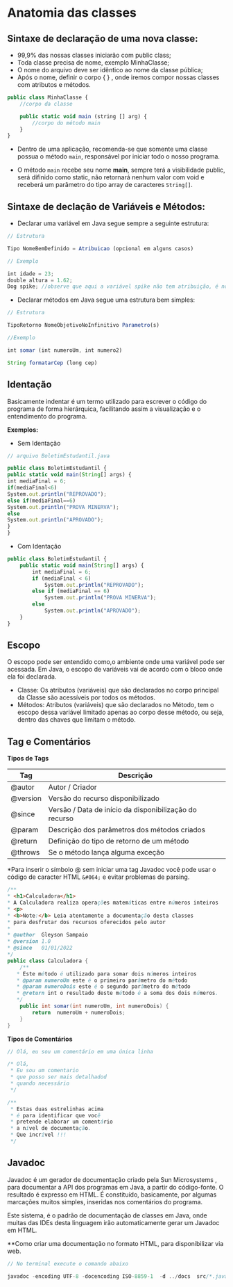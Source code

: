 # Anatomia das classes

## Sintaxe de declaração de uma nova classe:

- 99,9% das nossas classes iniciarão com public class;
- Toda classe precisa de nome, exemplo MinhaClasse;
- O nome do arquivo deve ser idêntico ao nome da classe pública;
- Após o nome, definir o corpo { } , onde iremos compor nossas classes com atributos e métodos.

```javascript
public class MinhaClasse {
    //corpo da classe

    public static void main (string [] arg) {
        //corpo do método main
    }
} 
```
- Dentro de uma aplicação, recomenda-se que somente uma classe possua o método `main`, responsável por iniciar todo o nosso programa.

- O método `main` recebe seu nome **main**, sempre terá a visibilidade public, será difinido como static, não retornará nenhum valor com void e receberá um parâmetro do tipo array de caracteres `String[]`.


## Sintaxe de declação de Variáveis e Métodos:

- Declarar uma variável em Java segue sempre a seguinte estrutura: 
```javascript
// Estrutura

Tipo NomeBemDefinido = Atribuicao (opcional em alguns casos)

// Exemplo

int idade = 23;
double altura = 1.62;
Dog spike; //observe que aqui a variável spike não tem atribuição, é normal
```

- Declarar métodos em Java segue uma estrutura bem simples:
```javascript
// Estrutura

TipoRetorno NomeObjetivoNoInfinitivo Parametro(s)

//Exemplo

int somar (int numeroUm, int numero2)

String formatarCep (long cep)
```

## Identação
Basicamente indentar é um termo utilizado para escrever o código do programa de forma hierárquica, facilitando assim a visualização e o entendimento do programa.

**Exemplos:** 

- Sem Identação
```javascript
// arquivo BoletimEstudantil.java

public class BoletimEstudantil {
public static void main(String[] args) {
int mediaFinal = 6;
if(mediaFinal<6)	
System.out.println("REPROVADO"); 
else if(mediaFinal==6)
System.out.println("PROVA MINERVA"); 
else
System.out.println("APROVADO"); 		
}
}
```

- Com Identação
```javascript
public class BoletimEstudantil {
	public static void main(String[] args) {
		int mediaFinal = 6;
		if (mediaFinal < 6)
			System.out.println("REPROVADO");
		else if (mediaFinal == 6)
			System.out.println("PROVA MINERVA");
		else
			System.out.println("APROVADO");
	}
}
```

## Escopo

O escopo pode ser entendido como,o ambiente onde uma variável pode ser acessada. Em Java, o escopo de variáveis vai de acordo com o bloco onde ela foi declarada.
- Classe: Os atributos (variáveis) que são declarados no corpo principal da Classe são acessíveis por todos os métodos.
- Métodos: Atributos (variáveis) que são declarados no Método, tem o escopo dessa variável limitado apenas ao corpo desse método, ou seja, dentro das chaves que limitam o método.


## Tag e Comentários

**Tipos de Tags**

| Tag      | Descrição                                              |
| -------- | ------------------------------------------------------ |
| @autor   | Autor / Criador                                        |
| @version | Versão do recurso disponibilizado                      |
| @since   | Versão / Data de início da disponibilização do recurso |
| @param   | Descrição dos parâmetros dos métodos criados           |
| @return  | Definição do tipo de retorno de um método              |
| @throws  | Se o método lança alguma exceção                       |

*Para inserir o símbolo @ sem iniciar uma tag Javadoc você pode usar o código de caracter HTML `&#064;` e evitar problemas de parsing.

```java
/**
* <h1>Calculadora</h1>
* A Calculadora realiza operações matemáticas entre números inteiros
* <p>
* <b>Note:</b> Leia atentamente a documentação desta classes
* para desfrutar dos recursos oferecidos pelo autor
*
* @author  Gleyson Sampaio
* @version 1.0
* @since   01/01/2022
*/
public class Calculadora {
    /**
   * Este método é utilizado para somar dois números inteiros
   * @param numeroUm este é o primeiro parâmetro do método
   * @param numeroDois este é o segundo parâmetro do método
   * @return int o resultado deste método é a soma dos dois números.
   */
    public int somar(int numeroUm, int numeroDois) {
        return  numeroUm + numeroDois;
    }
}
```

**Tipos de Comentários**

```java
// Olá, eu sou um comentário em uma única linha
```
```java
/* Olá,
 * Eu sou um comentario
 * que posso ser mais detalhadod
 * quando necessário
 */
```
```java
/** 
 * Estas duas estrelinhas acima
 * é para identificar que você
 * pretende elaborar um comentário
 * a nível de documentação.
 * Que incrível !!!
 */
```

## Javadoc
Javadoc é um gerador de documentação criado pela Sun Microsystems , para documentar a API dos programas em Java, a partir do código-fonte. O resultado é expresso em HTML. É constituído, basicamente, por algumas marcações muitos simples, inseridas nos comentários do programa.

Este sistema, é o padrão de documentação de classes em Java, onde muitas das IDEs desta linguagem irão automaticamente gerar um Javadoc em HTML.

**Como criar uma documentação no formato HTML, para disponibilizar via web.
```java
// No terminal execute o comando abaixo

javadoc -encoding UTF-8 -docencoding ISO-8859-1  -d ../docs  src/*.java
```